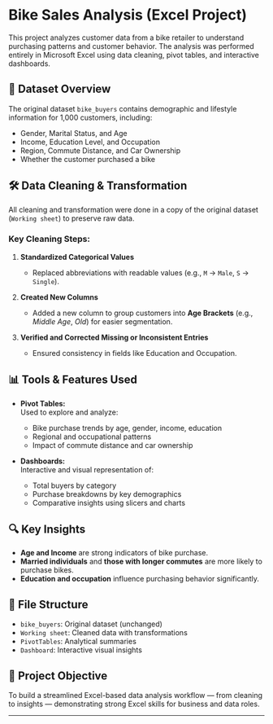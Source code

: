 # Bike Sales Analysis (Excel Project)

This project analyzes customer data from a bike retailer to understand purchasing patterns and customer behavior. The analysis was performed entirely in Microsoft Excel using data cleaning, pivot tables, and interactive dashboards.

## 📁 Dataset Overview

The original dataset `bike_buyers` contains demographic and lifestyle information for 1,000 customers, including:
- Gender, Marital Status, and Age
- Income, Education Level, and Occupation
- Region, Commute Distance, and Car Ownership
- Whether the customer purchased a bike

## 🛠 Data Cleaning & Transformation

All cleaning and transformation were done in a copy of the original dataset (`Working sheet`) to preserve raw data.

### Key Cleaning Steps:
1. **Standardized Categorical Values**  
   - Replaced abbreviations with readable values (e.g., `M` → `Male`, `S` → `Single`).

2. **Created New Columns**  
   - Added a new column to group customers into **Age Brackets** (e.g., *Middle Age*, *Old*) for easier segmentation.

3. **Verified and Corrected Missing or Inconsistent Entries**  
   - Ensured consistency in fields like Education and Occupation.

## 📊 Tools & Features Used

- **Pivot Tables:**  
  Used to explore and analyze:
  - Bike purchase trends by age, gender, income, education
  - Regional and occupational patterns
  - Impact of commute distance and car ownership

- **Dashboards:**  
  Interactive and visual representation of:
  - Total buyers by category
  - Purchase breakdowns by key demographics
  - Comparative insights using slicers and charts

## 🔍 Key Insights

- **Age and Income** are strong indicators of bike purchase.
- **Married individuals** and **those with longer commutes** are more likely to purchase bikes.
- **Education and occupation** influence purchasing behavior significantly.

## 📌 File Structure

- `bike_buyers`: Original dataset (unchanged)
- `Working sheet`: Cleaned data with transformations
- `PivotTables`: Analytical summaries
- `Dashboard`: Interactive visual insights

## 🧠 Project Objective

To build a streamlined Excel-based data analysis workflow — from cleaning to insights — demonstrating strong Excel skills for business and data roles.

---

